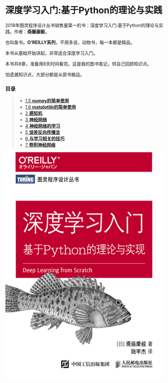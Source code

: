 # 深度学习入门:基于Python的理论与实践

2018年图灵程序设计丛书销售量第一的书：深度学习入门:基于Python的理论与实践。作者：**斋藤康毅**。  
  
也叫鱼书。**O'REILLY系列**，不用多说，动物书，每一本都是精品。  
  
本书从基础开始讲起，非常适合深度学习入门。  
  
本书共8章，准备用8天时间看完。这是我的图书笔记，供自己回顾知识点。  
  
怕遗漏知识点，大部分都是从原书搬运。

### 目录

> - [1.5 **numpy的简单使用**](1_5.numpy.ipynb)
> - [1.6 **matplotlib的简单使用**](1_6.matplotlib.ipynb)
> - [2 **感知机**](2.perceptron.ipynb)
> - [3 **神经网络**](3.NeuralNetworks.ipynb)
> - [4 **神经网络的学习**](4.NeuralNetworksLearning.ipynb)
> - [5 **误差反向传播法**](5.ErrorBackPropagation.ipynb)
> - [6 **与学习相关的技巧**](6.SkillsAboutLearning.ipynb)
> - [7 **卷积神经网络**](7.ConvolutionalNeuralNetwork.ipynb)

<img src="./imgs/cover.png"></img>
